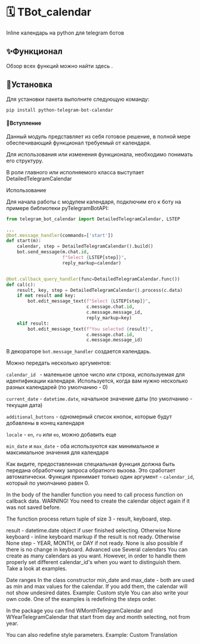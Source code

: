 # 🗓️ TBot_calendar

Inline календарь на python для telegram ботов
##  ✨Функционал ##
Обзор всех функций можно найти здесь .
##  🚩Установка ##
Для установки пакета выполните следующую команду:
```
pip install python-telegram-bot-calendar
```
####  📃Вступление ####

Данный модуль представляет из себя готовое решение,
в полной мере обеспечивающий функционал требуемый от календаря.

Для использования или изменения функционала, необходимо понимать его структуру.

В роли главного или исполняемого класса выступает DetailedTelegramCalendar

Использование

Для начала работы с модулем календаря, подключим его к боту на примере библиотеки pyTelegramBotAPI:


```python
from telegram_bot_calendar import DetailedTelegramCalendar, LSTEP

...
@bot.message_handler(commands=['start'])
def start(m):
    calendar, step = DetailedTelegramCalendar().build()
    bot.send_message(m.chat.id,
                     f"Select {LSTEP[step]}",
                     reply_markup=calendar)


@bot.callback_query_handler(func=DetailedTelegramCalendar.func())
def cal(c):
    result, key, step = DetailedTelegramCalendar().process(c.data)
    if not result and key:
        bot.edit_message_text(f"Select {LSTEP[step]}",
                              c.message.chat.id,
                              c.message.message_id,
                              reply_markup=key)
    elif result:
        bot.edit_message_text(f"You selected {result}",
                              c.message.chat.id,
                              c.message.message_id)

```

В декораторе `bot.message_handler` создается календарь.

Можно передать несколько аргументов:

 `calendar_id ` - маленькое целое число или строка, используемая для идентификации календаря.
 Используется, когда вам нужно несколько разных календарей (по умолчанию - 0)
 
`current_date` - `datetime.date`, начальное значение даты (по умолчанию - текущая дата)

`additional_buttons` - одномерный список кнопок, которые будут добавлены в конец календаря

`locale` - `en`, `ru` или `eo`, можно добавить еще

`min_date` и `max_date` - оба используются как минимальное и максимальное значения для календаря

Как видите, предоставленная специальная функция должна быть передана обработчику запроса обратного вызова. Это сработает автоматически. Функция принимает только один аргумент - `calendar_id`, который по умолчанию равен 0.


In the body of the handler function you need to call process function on callback data. WARNING! You need to create the calendar object again if it was not saved before.

The function process return tuple of size 3 - result, keyboard, step.

result - datetime.date object if user finished selecting. Otherwise None
keyboard - inline keyboard markup if the result is not ready. Otherwise None
step - YEAR, MONTH, or DAY if not ready. None is also possible if there is no change in keyboard.
Advanced use
Several calendars
You can create as many calendars as you want. However, in order to handle them properly set different calendar_id's when you want to distinguish them. Take a look at examples.

Date ranges
In the class constructor min_date and max_date - both are used as min and max values for the calendar. If you add them, the calendar will not show undesired dates. Example:
Custom style
You can also write your own code. One of the examples is redefining the steps order.

In the package you can find WMonthTelegramCalendar and WYearTelegramCalendar that start from day and month selecting, not from year.

You can also redefine style parameters. Example:
Custom Translation
